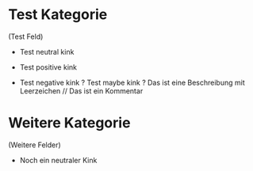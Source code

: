 # Test Kategorie
(Test Feld)
* Test neutral kink
+ Test positive kink  
- Test negative kink
? Test maybe kink
? Das ist eine Beschreibung mit Leerzeichen
// Das ist ein Kommentar

# Weitere Kategorie
(Weitere Felder)
* Noch ein neutraler Kink
